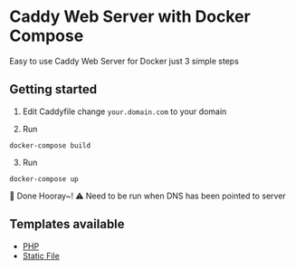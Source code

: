 # Caddy Web Server with Docker Compose

Easy to use Caddy Web Server for Docker just 3 simple steps

## Getting started

1. Edit Caddyfile change `your.domain.com` to your domain

2. Run
```
docker-compose build
```

3. Run
```
docker-compose up
```

🎉 Done Hooray~!
⚠️ Need to be run when DNS has been pointed to server

## Templates available

* [PHP](php/)
* [Static File](static/)
